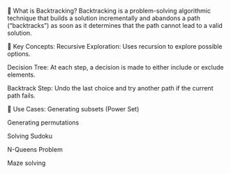 🔹 What is Backtracking?
Backtracking is a problem-solving algorithmic technique that builds a solution incrementally and abandons a path (“backtracks”) as soon as it determines that the path cannot lead to a valid solution.

🔹 Key Concepts:
Recursive Exploration: Uses recursion to explore possible options.

Decision Tree: At each step, a decision is made to either include or exclude elements.

Backtrack Step: Undo the last choice and try another path if the current path fails.

🔹 Use Cases:
Generating subsets (Power Set)

Generating permutations

Solving Sudoku

N-Queens Problem

Maze solving
